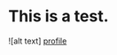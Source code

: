 # This is a test.

![alt text] [profile]

[profile]: https://github.com/glennevans/GRD304-test/blob/master/src/glenn.jpg "this is me"